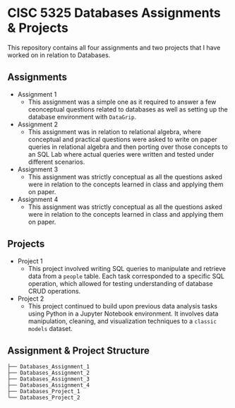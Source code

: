 # CISC 5325 Databases Assignments & Projects

This repository contains all four assignments and two projects that I have worked on in relation to Databases.

## Assignments
- Assignment 1
  - This assignment was a simple one as it required to answer a few ceonceptual questions related to databases as well as setting up the database environment with `DataGrip`. 
- Assignment 2
  - This assignment was in relation to relational algebra, where conceptual and practical questions were asked to write on paper queries in relational algebra and then porting over those concepts to an SQL Lab where actual queries were written and tested under different scenarios. 
- Assignment 3
  - This assignment was strictly conceptual as all the questions asked were in relation to the concepts learned in class and applying them on paper. 
- Assignment 4
  - This assignment was strictly conceptual as all the questions asked were in relation to the concepts learned in class and applying them on paper. 

## Projects
- Project 1
  - This project involved writing SQL queries to manipulate and retrieve data from a `people` table. Each task corresponded to a specific SQL operation, which allowed for testing understanding of database CRUD operations.
- Project 2
  - This project continued to build upon previous data analysis tasks using Python in a Jupyter Notebook environment. It involves data manipulation, cleaning, and visualization techniques to a `classic models` dataset.

## Assignment & Project Structure

```plaintext
├── Databases_Assignment_1
├── Databases_Assignment_2
├── Databases_Assignment_3
├── Databases_Assignment_4
├── Databases_Project_1
└── Databases_Project_2
```
